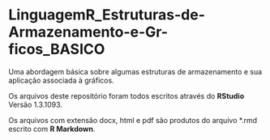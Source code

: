 # LinguagemR_Estruturas-de-Armazenamento-e-Gr-ficos_BASICO
Uma abordagem básica sobre algumas estruturas de armazenamento e sua aplicação associada à gráficos.

Os arquivos deste repositório foram todos escritos através do **RStudio** Versão 1.3.1093.

Os arquivos com extensão docx, html e pdf são produtos do arquivo *.rmd escrito com **R Markdown**.
